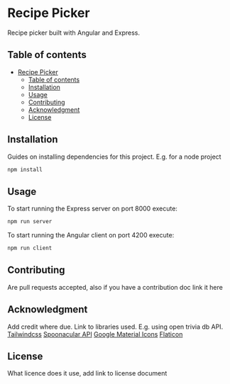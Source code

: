 # Recipe Picker

Recipe picker built with Angular and Express.

## Table of contents
- [Recipe Picker](#recipe-picker)
  - [Table of contents](#table-of-contents)
  - [Installation](#installation)
  - [Usage](#usage)
  - [Contributing](#contributing)
  - [Acknowledgment](#acknowledgment)
  - [License](#license)

## Installation

Guides on installing dependencies for this project. E.g. for a node project

```bash
npm install 
```

## Usage

To start running the Express server on port 8000 execute:

```bash
npm run server
```

To start running the Angular client on port 4200 execute:
```bash
npm run client
```

## Contributing
Are pull requests accepted, also if you have a contribution doc link it here

## Acknowledgment
Add credit where due. Link to libraries used. E.g. using open trivia db API.
[Tailwindcss](https://tailwind.com/)
[Spoonacular API](https://spoonacular.com/)
[Google Material Icons](https://fonts.google.com/icons?selected=Material+Icons)
[Flaticon](https://www.flaticon.com/packs/butcher-49)

## License
What licence does it use, add link to license document
